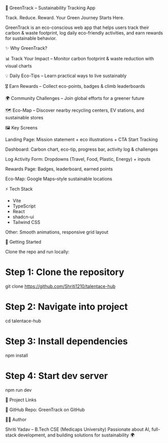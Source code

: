 🌱 GreenTrack – Sustainability Tracking App

Track. Reduce. Reward. Your Green Journey Starts Here.

GreenTrack is an eco-conscious web app that helps users track their carbon & waste footprint, log daily eco-friendly activities, and earn rewards for sustainable behavior.

✨ Why GreenTrack?

📊 Track Your Impact – Monitor carbon footprint & waste reduction with visual charts

💡 Daily Eco-Tips – Learn practical ways to live sustainably

🎖️ Earn Rewards – Collect eco-points, badges & climb leaderboards

🌍 Community Challenges – Join global efforts for a greener future

🗺️ Eco-Map – Discover nearby recycling centers, EV stations, and sustainable stores

🖼️ Key Screens

Landing Page: Mission statement + eco illustrations + CTA Start Tracking

Dashboard: Carbon chart, eco-tip, progress bar, activity log & challenges

Log Activity Form: Dropdowns (Travel, Food, Plastic, Energy) + inputs

Rewards Page: Badges, leaderboard, earned points

Eco-Map: Google Maps–style sustainable locations

⚡ Tech Stack
- Vite
- TypeScript
 - React
 - shadcn-ui
 - Tailwind CSS

Other: Smooth animations, responsive grid layout

🚀 Getting Started

Clone the repo and run locally:

# Step 1: Clone the repository
git clone https://github.com/Shriti1210/talentace-hub

# Step 2: Navigate into project
cd talentace-hub

# Step 3: Install dependencies
npm install

# Step 4: Start dev server
npm run dev

📂 Project Links

🔗 GitHub Repo: GreenTrack on GitHub

👩‍💻 Author

Shriti Yadav – B.Tech CSE (Medicaps University)
Passionate about AI, full-stack development, and building solutions for sustainability 🌍
